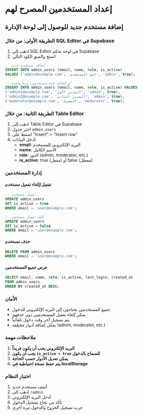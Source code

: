 # إعداد المستخدمين المصرح لهم

## إضافة مستخدم جديد للوصول إلى لوحة الإدارة

### الطريقة الأولى: من خلال SQL Editor في Supabase

1. اذهب إلى SQL Editor في لوحة تحكم Supabase
2. انسخ والصق الكود التالي:

```sql
-- إضافة مستخدم جديد
INSERT INTO admin_users (email, name, role, is_active)
VALUES ('admin@example.com', 'اسم المستخدم', 'admin', true);

-- أو إضافة عدة مستخدمين مرة واحدة
INSERT INTO admin_users (email, name, role, is_active) VALUES
('admin1@example.com', 'المدير الأول', 'admin', true),
('admin2@example.com', 'المدير الثاني', 'admin', true),
('moderator@example.com', 'المشرف', 'moderator', true);
```

### الطريقة الثانية: من خلال Table Editor

1. اذهب إلى Table Editor في Supabase
2. اختر جدول `admin_users`
3. اضغط على "Insert" > "Insert row"
4. أدخل البيانات:
   - **email**: البريد الإلكتروني للمستخدم
   - **name**: الاسم الكامل
   - **role**: الدور (admin, moderator, etc.)
   - **is_active**: true (مفعل) أو false (معطل)

### إدارة المستخدمين

#### تفعيل/إلغاء تفعيل مستخدم
```sql
-- تفعيل مستخدم
UPDATE admin_users 
SET is_active = true 
WHERE email = 'user@example.com';

-- إلغاء تفعيل مستخدم
UPDATE admin_users 
SET is_active = false 
WHERE email = 'user@example.com';
```

#### حذف مستخدم
```sql
DELETE FROM admin_users 
WHERE email = 'user@example.com';
```

#### عرض جميع المستخدمين
```sql
SELECT email, name, role, is_active, last_login, created_at
FROM admin_users
ORDER BY created_at DESC;
```

### الأمان

- جميع المستخدمين يحتاجون إلى البريد الإلكتروني للدخول
- يمكن إلغاء تفعيل المستخدمين دون حذفهم
- يتم تسجيل آخر وقت دخول تلقائياً
- يمكن إضافة أدوار مختلفة (admin, moderator, etc.)

### ملاحظات مهمة

1. **البريد الإلكتروني يجب أن يكون فريداً**
2. **يجب أن يكون `is_active = true` للسماح بالدخول**
3. **يمكن تعديل الأدوار حسب الحاجة**
4. **يتم حفظ نسخة احتياطية في localStorage**

### اختبار النظام

1. أضف مستخدم جديد
2. اذهب إلى `/admin`
3. أدخل البريد الإلكتروني
4. تأكد من نجاح تسجيل الدخول
5. جرب تسجيل الخروج والدخول مرة أخرى









